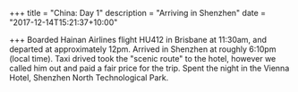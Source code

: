 +++
title = "China: Day 1"
description = "Arriving in Shenzhen"
date = "2017-12-14T15:21:37+10:00"

+++
Boarded Hainan Airlines flight HU412 in Brisbane at 11:30am, and departed at approximately 12pm. Arrived in Shenzhen at roughly 6:10pm (local time). Taxi drived took the "scenic route" to the hotel, however we called him out and paid a fair price for the trip. Spent the night in the Vienna Hotel, Shenzhen North Technological Park.
